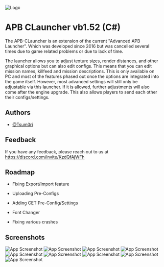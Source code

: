 
![Logo](https://i.imgur.com/zRXTwnm.png)


# APB CLauncher vb1.52 (C#)

The APB-CLauncher is an extension of the current "Advanced APB Launcher". Which was developed since 2016 but was cancelled several times due to game related problems or due to lack of time.

The launcher allows you to adjust texture sizes, render distances, and other graphical options but can also edit configs. This means that you can edit mission names, killfeed and mission descriptions.
This is only available on PC and most of the features phased out once the options are integrated into the game itself.
However, most advanced settings will still only be adjustable via this launcher. If it is allowed, further adjustments will also come after the engine upgrade. 
This also allows players to send each other their configs/settings.


## Authors

- [@Tsum0ri](https://www.github.com/Tsum0ri)


## Feedback

If you have any feedback, please reach out to us at https://discord.com/invite/KzdQfAjWFh


## Roadmap

- Fixing Export/Import feature

- Uploading Pre-Configs

- Adding CET Pre-Config/Settings

- Font Changer

- Fixing various crashes


## Screenshots

![App Screenshot](https://qu.ax/TQ4E.gif)
![App Screenshot](https://i.imgur.com/5edteVs.png)
![App Screenshot](https://i.imgur.com/ZBJKRNM.gif)
![App Screenshot](https://i.imgur.com/jjgF9us.png)
![App Screenshot](https://i.imgur.com/Vav29t7.png)
![App Screenshot](https://i.imgur.com/X3fE8Pc.png)
![App Screenshot](https://i.imgur.com/zMxKAkO.png)
![App Screenshot](https://i.imgur.com/A3i3oIu.gif)
![App Screenshot](https://i.imgur.com/NNFAR29.gif)

